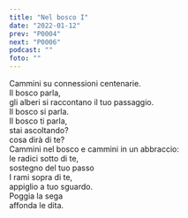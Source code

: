 ```yaml
---
title: "Nel bosco I"
date: "2022-01-12"
prev: "P0004"
next: "P0006"
podcast: ""
foto: ""
---
```


Cammini su connessioni centenarie.  
Il bosco parla,  
gli alberi si raccontano il tuo passaggio.  
Il bosco si parla.  
Il bosco ti parla,  
stai ascoltando?  
cosa dirà di te?  
Cammini nel bosco e cammini in un abbraccio:  
le radici sotto di te,  
sostegno del tuo passo  
I rami sopra di te,  
appiglio a tuo sguardo.  
Poggia la sega  
affonda le dita.  
